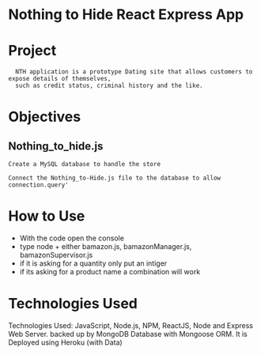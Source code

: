 # Nothing to Hide React Express App

# Project
	  NTH application is a prototype Dating site that allows customers to 	expose details of themselves, 
	  such as credit status, criminal history and the like. 
	
# Objectives

## Nothing_to_hide.js
	
	Create a MySQL database to handle the store

	Connect the Nothing_to-Hide.js file to the database to allow connection.query'
	
# How to Use

  * With the code open the console 
  * type node + either bamazon.js, bamazonManager.js, bamazonSupervisor.js
  * if it is asking for a quantity only put an intiger
  * if its asking for a product name a combination will work

# Technologies Used
Technologies Used: JavaScript, Node.js, NPM, ReactJS, Node and Express 	Web Server. backed up by MongoDB Database with Mongoose ORM. It is Deployed using Heroku (with Data)
   

